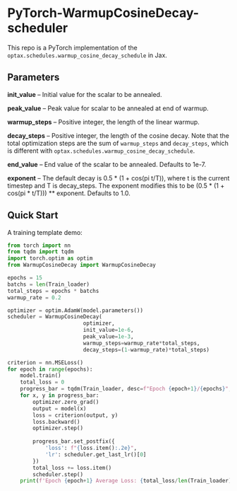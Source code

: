 # PyTorch-WarmupCosineDecay-scheduler
This repo is a PyTorch implementation of the ```optax.schedules.warmup_cosine_decay_schedule``` in Jax.

## Parameters
**init_value** – Initial value for the scalar to be annealed.

**peak_value** – Peak value for scalar to be annealed at end of warmup.

**warmup_steps** – Positive integer, the length of the linear warmup.

**decay_steps** – Positive integer, the length of the cosine decay. Note that the total optimization steps are the sum of ```warmup_steps``` and ```decay_steps```, which is different with ```optax.schedules.warmup_cosine_decay_schedule```.

**end_value** – End value of the scalar to be annealed. Defaults to 1e-7.

**exponent** – The default decay is 0.5 * (1 + cos(pi t/T)), where t is the current timestep and T is decay_steps. The exponent modifies this to be (0.5 * (1 + cos(pi * t/T))) ** exponent. Defaults to 1.0.

## Quick Start
A training template demo:
```python
from torch import nn
from tqdm import tqdm
import torch.optim as optim
from WarmupCosineDecay import WarmupCosineDecay

epochs = 15
batchs = len(Train_loader)
total_steps = epochs * batchs
warmup_rate = 0.2

optimizer = optim.AdamW(model.parameters())
scheduler = WarmupCosineDecay(
                        optimizer,
                        init_value=1e-6,
                        peak_value=1e-3,
                        warmup_steps=warmup_rate*total_steps,
                        decay_steps=(1-warmup_rate)*total_steps)

criterion = nn.MSELoss() 
for epoch in range(epochs):
    model.train()
    total_loss = 0
    progress_bar = tqdm(Train_loader, desc=f"Epoch {epoch+1}/{epochs}", leave=True)
    for x, y in progress_bar:
        optimizer.zero_grad()
        output = model(x)
        loss = criterion(output, y)
        loss.backward()
        optimizer.step()
        
        progress_bar.set_postfix({
            'loss': f"{loss.item():.2e}", 
            'lr': scheduler.get_last_lr()[0]
        })
        total_loss += loss.item()
        scheduler.step()
    print(f'Epoch {epoch+1} Average Loss: {total_loss/len(Train_loader):.2e}\n')
```
